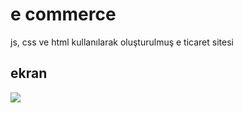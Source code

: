 <h1>e commerce</h1>

js, css ve html kullanılarak oluşturulmuş e ticaret sitesi

<h2>ekran</h2>

![](ekran.gif)
